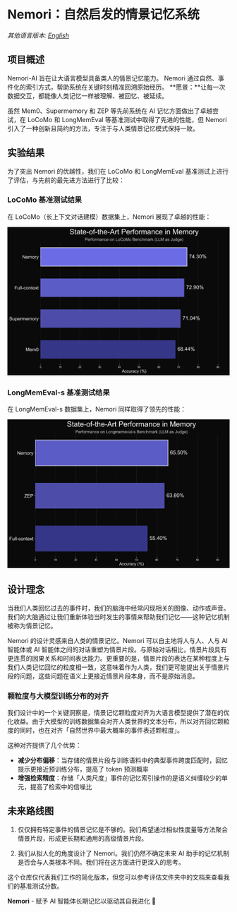 # Nemori：自然启发的情景记忆系统

*其他语言版本: [English](README.md)*

## 项目概述

Nemori-AI 旨在让大语言模型具备类人的情景记忆能力。
Nemori 通过自然、事件化的索引方式，帮助系统在关键时刻精准回溯原始经历。
**愿景：**让每一次数据交互，都能像人类记忆一样被理解、被回忆、被延续。

虽然 Mem0、Supermemory 和 ZEP 等先前系统在 AI 记忆方面做出了卓越尝试，在 LoCoMo 和 LongMemEval 等基准测试中取得了先进的性能，但 Nemori 引入了一种创新且简约的方法，专注于与人类情景记忆模式保持一致。

## 实验结果

为了突出 Nemori 的优越性，我们在 LoCoMo 和 LongMemEval 基准测试上进行了评估，与先前的最先进方法进行了比较：

### LoCoMo 基准测试结果

在 LoCoMo（长上下文对话建模）数据集上，Nemori 展现了卓越的性能：

![LoCoMo Benchmark Results](figures/results_on_locomo.png)

### LongMemEval-s 基准测试结果

在 LongMemEval-s 数据集上，Nemori 同样取得了领先的性能：

![LongMemEval Benchmark Results](figures/results_on_longmemeval_purple.png)

## 设计理念

当我们人类回忆过去的事件时，我们的脑海中经常闪现相关的图像、动作或声音。我们的大脑通过让我们重新体验当时发生的事情来帮助我们记忆——这种记忆机制被称为情景记忆。

Nemori 的设计灵感来自人类的情景记忆。Nemori 可以自主地将人与人、人与 AI 智能体或 AI 智能体之间的对话重塑为情景片段。与原始对话相比，情景片段具有更连贯的因果关系和时间表达能力。更重要的是，情景片段的表达在某种程度上与我们人类记忆回忆的粒度相一致，这意味着作为人类，我们更可能提出关于情景片段的问题，这些问题在语义上更接近情景片段本身，而不是原始消息。

### 颗粒度与大模型训练分布的对齐

我们设计中的一个关键洞察是，情景记忆颗粒度对齐为大语言模型提供了潜在的优化收益。由于大模型的训练数据集会对齐人类世界的文本分布，所以对齐回忆颗粒度的同时，也在对齐「自然世界中最大概率的事件表述颗粒度」。

这种对齐提供了几个优势：
- **减少分布偏移**：当存储的情景片段与训练语料中的典型事件跨度匹配时，回忆提示更接近预训练分布，提高了 token 预测概率
- **增强检索精度**：存储「人类尺度」事件的记忆索引操作的是语义纠缠较少的单元，提高了检索中的信噪比

## 未来路线图

1. 仅仅拥有特定事件的情景记忆是不够的。我们希望通过相似性度量等方法聚合情景片段，形成更长期和通用的高级情景片段。

2. 我们从拟人化的角度设计了 Nemori。我们仍然不确定未来 AI 助手的记忆机制是否会与人类根本不同。我们将在这方面进行更深入的思考。

这个仓库仅代表我们工作的简化版本，但您可以参考评估文件夹中的文档来查看我们的基准测试分数。

**Nemori** - 赋予 AI 智能体长期记忆以驱动其自我进化 🚀 